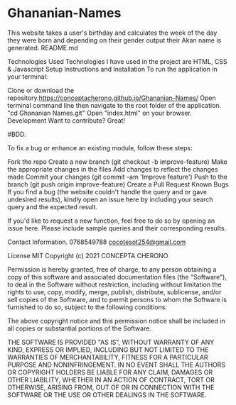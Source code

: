 # Ghananian-Names
This website takes a user's birthday and calculates the week of the day they were born and depending on their gender output their Akan name is generated.
README.md

Technologies Used
Technologies I have used in the project are HTML, CSS & Javascript 
Setup Instructions and Installation
To run the application in your terminal:

Clone or download the repository.https://conceptacherono.github.io/Ghananian-Names/
Open terminal command line then navigate to the root folder of the application. "cd Ghananian Names.git"
Open "index.html" on your browser.
Development
Want to contribute? Great!
 
 #BDD.

 To fix a bug or enhance an existing module, follow these steps:

Fork the repo
Create a new branch (git checkout -b improve-feature)
Make the appropriate changes in the files
Add changes to reflect the changes made
Commit your changes (git commit -am 'Improve feature')
Push to the branch (git push origin improve-feature)
Create a Pull Request
Known Bugs
If you find a bug (the website couldn't handle the query and or gave undesired results), kindly open an issue here by including your search query and the expected result.

If you'd like to request a new function, feel free to do so by opening an issue here. Please include sample queries and their corresponding results.

 Contact Information.
 0768549788
 cocotesot254@gmail.com

 
License
MIT Copyright (c) 2021 CONCEPTA CHERONO

Permission is hereby granted, free of charge, to any person obtaining a copy of this software and associated documentation files (the "Software"), to deal in the Software without restriction, including without limitation the rights to use, copy, modify, merge, publish, distribute, sublicense, and/or sell copies of the Software, and to permit persons to whom the Software is furnished to do so, subject to the following conditions:

The above copyright notice and this permission notice shall be included in all copies or substantial portions of the Software.

THE SOFTWARE IS PROVIDED "AS IS", WITHOUT WARRANTY OF ANY KIND, EXPRESS OR IMPLIED, INCLUDING BUT NOT LIMITED TO THE WARRANTIES OF MERCHANTABILITY, FITNESS FOR A PARTICULAR PURPOSE AND NONINFRINGEMENT. IN NO EVENT SHALL THE AUTHORS OR COPYRIGHT HOLDERS BE LIABLE FOR ANY CLAIM, DAMAGES OR OTHER LIABILITY, WHETHER IN AN ACTION OF CONTRACT, TORT OR OTHERWISE, ARISING FROM, OUT OF OR IN CONNECTION WITH THE SOFTWARE OR THE USE OR OTHER DEALINGS IN THE SOFTWARE.

